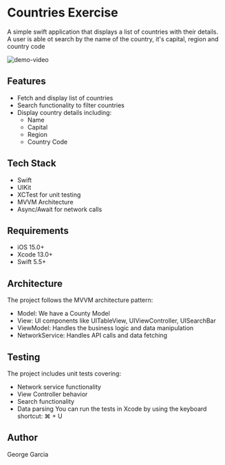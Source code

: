 # Countries Exercise
A simple swift application that displays a list of countries with their details. 
A user is able ot search by the name of the country, it's capital, region and country code

![demo-video](https://github.com/user-attachments/assets/3e9a4047-d4e5-4f68-a600-4e970820d717)


## Features
- Fetch and display list of countries
- Search functionality to filter countries
- Display country details including:
  - Name
  - Capital
  - Region
  - Country Code

## Tech Stack
- Swift
- UIKit
- XCTest for unit testing
- MVVM Architecture
- Async/Await for network calls

## Requirements
- iOS 15.0+
- Xcode 13.0+
- Swift 5.5+

## Architecture
The project follows the MVVM architecture pattern:
- Model: We have a County Model
- View: UI components like UITableView, UIViewController, UISearchBar
- ViewModel: Handles the business logic and data manipulation
- NetworkService: Handles API calls and data fetching

## Testing
The project includes unit tests covering:
- Network service functionality
- View Controller behavior
- Search functionality
- Data parsing
You can run the tests in Xcode by using the keyboard shortcut: ⌘ + U

## Author
George Garcia
